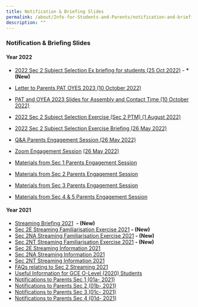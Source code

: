 ```yaml
---
title: Notification & Briefing Slides
permalink: /about/Info-for-Students-and-Parents/notification-and-briefing-slides/
description: ""
---
```

### **Notification & Briefing Slides**

#### **Year 2022**


* [2022 Sec 2 Subject Selection Ex briefing for students (25 Oct 2022)](https://drive.google.com/file/d/16nmV6zCaE5NAsCoZeER0QEIMly2oO_A1/view?usp=sharing) - **\*(New)**


* [Letter to Parents PAT OYES 2023 (10 October 2022)](https://drive.google.com/file/d/1WVwBw4bqqnybhYb5oMPdRPTdkmqhDOsV/view?usp=sharing) 

* [PAT and OYEA 2023 Slides for Assembly and Contact Time (10 October 2022)](http://ile/d/f1-BF0216iyiFg21TDZapW08mzQo4Vl9lq/view?usp=sharing)

* [2022 Sec 2 Subject Selection Exercise (Sec 2 PTM) (1 August 2022)](https://drive.google.com/file/d/1B0jv4PobD2UIWtu4T0CQEdeEg3qf6AE1/view?usp=sharing) 
* [2022 Sec 2 Subject Selection Exercise Briefing (26 May 2022)](https://drive.google.com/file/d/1WKXLLDlV9l6O7hBtvICFGJ49aWqP5Sd0/view?usp=sharing)
* [Q&A Parents Engagement Session (26 May 2022)](https://drive.google.com/file/d/1rLEBdH_gECXfEL1LnAwC-hZon4TONo5Z/view?usp=sharing)  
* [Zoom Engagement Session](https://holyinnocentshigh.moe.edu.sg/about/information-for-students-and-parents/goog_1369046187) [(26 May 2022)](https://youtu.be/DZS835yw8A8)  
* [Materials from Sec 1 Parents Engagement Session](https://drive.google.com/file/d/1kHQm5bCyhh6Jn5dNOurZFZnPBtZ_LQ5I/view?usp=sharing) 
* [Materials from Sec 2 Parents Engagement Session](https://drive.google.com/file/d/1VxqYnSjlxH2m9dSIkklkQPD51t24P7Fy/view?usp=sharing) 
* [Materials from Sec 3 Parents Engagement Session](https://drive.google.com/file/d/1--gx_sDzmW0Pc5uJg-Fcp8Q8dqMlG3PS/view?usp=sharing)  
* [Materials from Sec 4 & 5 Parents Engagement Session](https://drive.google.com/file/d/1MwUWbrsBjyyKJtFBD-m5DFwBdvGOMLH5/view?usp=sharing) 

#### **Year 2021**

* [Streaming Briefing 2021](https://drive.google.com/file/d/1rsRH3LnROmlaAMyVfT96AT6PTJrwzfNl/view?usp=sharing)  **\- (New)**
* [Sec 2E Streaming Familiarisation Exercise 2021](https://drive.google.com/file/d/1q5Ts4CQfBh86RqCFceS23GUdym-kOUPS/view?usp=sharing) **\- (New)**
* [Sec 2NA Streaming Familiarisation Exercise 2021](https://drive.google.com/file/d/1G8zmTebZJKCln6jolVf7fya-Fed40GIo/view?usp=sharing) **\- (New)**
* [Sec 2NT Streaming Familiarisation Exercise 2021](https://drive.google.com/file/d/1k-82xx9EmeLInpLEj1VX81ZqFAJZkFc7/view?usp=sharing) **\- (New)**
* [Sec 2E Streaming Information 2021](https://drive.google.com/file/d/1Ru2dwBt1Q5XS96uHTpLWqoW8k67vmPAs/view?usp=sharing) 
* [Sec 2NA Streaming Information 2021](https://drive.google.com/file/d/1j3m89wZwbgTH1UjC0x5UZWhqd6_nGdlr/view?usp=sharing)   
* [Sec 2NT Streaming Information 2021](https://drive.google.com/file/d/1I7Gha9QGAtyg4n1yEzT9qIsDKjZvAYY6/view?usp=sharing)    
* [FAQs relating to Sec 2 Streaming 2021](https://drive.google.com/file/d/1pTQp691I4iH6F_B78-hLdza7gJU4LS_Q/view?usp=sharing)
* [Useful Information for GCE O-Level (2020) Students](https://drive.google.com/file/d/1_tmgBN6pGd2lMAgnjV9-duzz9D4VK7z5/view?usp=sharing)  
* [Notifications to Parents Sec 1 (01a- 2021)](https://drive.google.com/file/d/1gSY9MbawEhlBxjhz3fstuT7X4dPKbJC9/view?usp=sharing)   
* [Notifications to Parents Sec 2 (01b- 2021)](https://drive.google.com/file/d/1DanNY8vb30OOjH1ep4ImjEl2R-g_xhnt/view?usp=sharing)  
* [Notifications to Parents Sec 3 (01c- 2021)](https://drive.google.com/file/d/1inj29stCed_LhFOd5ur3DR89-SuMr4Mo/view?usp=sharing)
* [Notifications to Parents Sec 4 (01d- 2021)](https://drive.google.com/file/d/1KA6w3qAkcD0vvkmofdfCy2ZmtINg-_Lz/view?usp=sharing)